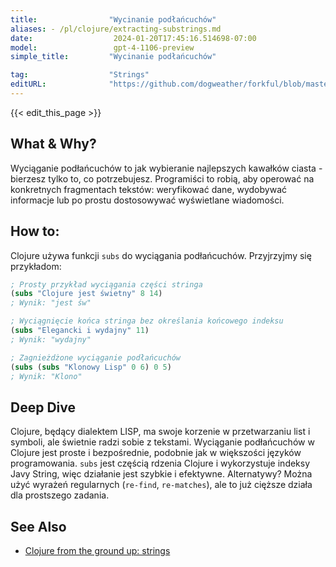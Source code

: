 ```yaml
---
title:                "Wycinanie podłańcuchów"
aliases: - /pl/clojure/extracting-substrings.md
date:                  2024-01-20T17:45:16.514698-07:00
model:                 gpt-4-1106-preview
simple_title:         "Wycinanie podłańcuchów"

tag:                  "Strings"
editURL:              "https://github.com/dogweather/forkful/blob/master/content/pl/clojure/extracting-substrings.md"
---
```


{{< edit_this_page >}}

## What & Why?
Wyciąganie podłańcuchów to jak wybieranie najlepszych kawałków ciasta - bierzesz tylko to, co potrzebujesz. Programiści to robią, aby operować na konkretnych fragmentach tekstów: weryfikować dane, wydobywać informacje lub po prostu dostosowywać wyświetlane wiadomości.

## How to:
Clojure używa funkcji `subs` do wyciągania podłańcuchów. Przyjrzyjmy się przykładom:

```Clojure
; Prosty przykład wyciągania części stringa
(subs "Clojure jest świetny" 8 14)
; Wynik: "jest św"

; Wyciągnięcie końca stringa bez określania końcowego indeksu
(subs "Elegancki i wydajny" 11)
; Wynik: "wydajny"

; Zagnieżdżone wyciąganie podłańcuchów
(subs (subs "Klonowy Lisp" 0 6) 0 5)
; Wynik: "Klono"
```

## Deep Dive
Clojure, będący dialektem LISP, ma swoje korzenie w przetwarzaniu list i symboli, ale świetnie radzi sobie z tekstami. Wyciąganie podłańcuchów w Clojure jest proste i bezpośrednie, podobnie jak w większości języków programowania. `subs` jest częścią rdzenia Clojure i wykorzystuje indeksy Javy String, więc działanie jest szybkie i efektywne. Alternatywy? Można użyć wyrażeń regularnych (`re-find`, `re-matches`), ale to już cięższe działa dla prostszego zadania.

## See Also
- [Clojure from the ground up: strings](https://aphyr.com/posts/305-clojure-from-the-ground-up-strings)
